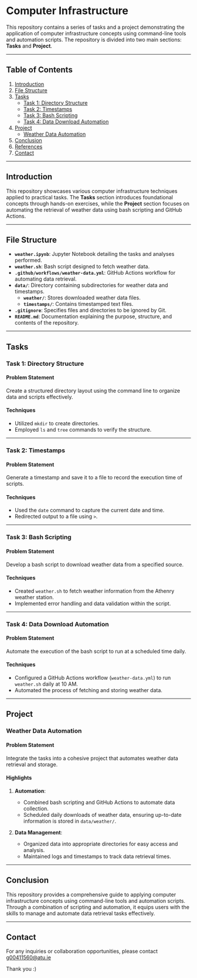 # Computer Infrastructure

This repository contains a series of tasks and a project demonstrating the application of computer infrastructure concepts using command-line tools and automation scripts. The repository is divided into two main sections: **Tasks** and **Project**.

---

## **Table of Contents**

1. [Introduction](#introduction)
2. [File Structure](#file-structure)
3. [Tasks](#tasks)
   - [Task 1: Directory Structure](#task-1-directory-structure)
   - [Task 2: Timestamps](#task-2-timestamps)
   - [Task 3: Bash Scripting](#task-3-bash-scripting)
   - [Task 4: Data Download Automation](#task-4-data-download-automation)
4. [Project](#project)
   - [Weather Data Automation](#weather-data-automation)
5. [Conclusion](#conclusion)
6. [References](#references)
7. [Contact](#contact)

---

## **Introduction**

This repository showcases various computer infrastructure techniques applied to practical tasks. The **Tasks** section introduces foundational concepts through hands-on exercises, while the **Project** section focuses on automating the retrieval of weather data using bash scripting and GitHub Actions.

---

## **File Structure**

- **`weather.ipynb`**: Jupyter Notebook detailing the tasks and analyses performed.
- **`weather.sh`**: Bash script designed to fetch weather data.
- **`.github/workflows/weather-data.yml`**: GitHub Actions workflow for automating data retrieval.
- **`data/`**: Directory containing subdirectories for weather data and timestamps.
  - **`weather/`**: Stores downloaded weather data files.
  - **`timestamps/`**: Contains timestamped text files.
- **`.gitignore`**: Specifies files and directories to be ignored by Git.
- **`README.md`**: Documentation explaining the purpose, structure, and contents of the repository.

---

## **Tasks**

### **Task 1: Directory Structure**

#### **Problem Statement**
Create a structured directory layout using the command line to organize data and scripts effectively.

#### **Techniques**
- Utilized `mkdir` to create directories.
- Employed `ls` and `tree` commands to verify the structure.

---

### **Task 2: Timestamps**

#### **Problem Statement**
Generate a timestamp and save it to a file to record the execution time of scripts.

#### **Techniques**
- Used the `date` command to capture the current date and time.
- Redirected output to a file using `>`.

---

### **Task 3: Bash Scripting**

#### **Problem Statement**
Develop a bash script to download weather data from a specified source.

#### **Techniques**
- Created `weather.sh` to fetch weather information from the Athenry weather station.
- Implemented error handling and data validation within the script.

---

### **Task 4: Data Download Automation**

#### **Problem Statement**
Automate the execution of the bash script to run at a scheduled time daily.

#### **Techniques**
- Configured a GitHub Actions workflow (`weather-data.yml`) to run `weather.sh` daily at 10 AM.
- Automated the process of fetching and storing weather data.

---

## **Project**

### **Weather Data Automation**

#### **Problem Statement**
Integrate the tasks into a cohesive project that automates weather data retrieval and storage.

#### **Highlights**
1. **Automation**:
   - Combined bash scripting and GitHub Actions to automate data collection.
   - Scheduled daily downloads of weather data, ensuring up-to-date information is stored in `data/weather/`.

2. **Data Management**:
   - Organized data into appropriate directories for easy access and analysis.
   - Maintained logs and timestamps to track data retrieval times.

---

## **Conclusion**

This repository provides a comprehensive guide to applying computer infrastructure concepts using command-line tools and automation scripts. Through a combination of scripting and automation, it equips users with the skills to manage and automate data retrieval tasks effectively.

---

## Contact

For any inquiries or collaboration opportunities, please contact g00411560@atu.ie

Thank you :)

